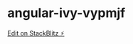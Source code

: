 # angular-ivy-vypmjf

[Edit on StackBlitz ⚡️](https://stackblitz.com/edit/reactive-counter-container-presenter)
